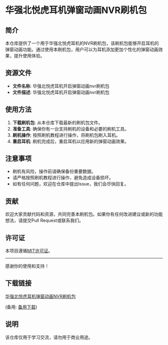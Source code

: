 # 华强北悦虎耳机弹窗动画NVR刷机包

## 简介

本仓库提供了一个用于华强北悦虎耳机的NVR刷机包，该刷机包能够开启耳机的弹窗动画功能。通过使用本刷机包，用户可以为耳机添加更加个性化的弹窗动画效果，提升使用体验。

## 资源文件

- **文件名称**: 华强北悦虎耳机开启弹窗动画nvr刷机包
- **文件描述**: 华强北悦虎耳机开启弹窗动画nvr刷机包

## 使用方法

1. **下载刷机包**: 从本仓库下载最新的刷机包文件。
2. **准备工具**: 确保你有一台支持刷机的设备和必要的刷机工具。
3. **刷机操作**; 按照刷机教程进行操作，将刷机包刷入耳机。
4. **重启耳机**: 刷机完成后，重启耳机以应用新的弹窗动画效果。

## 注意事项

- 刷机有风险，操作前请确保备份重要数据。
- 请严格按照刷机教程进行操作，避免造成设备损坏。
- 如有任何问题，欢迎在仓库中提出Issue，我们会尽快回复。

## 贡献

欢迎大家贡献代码和资源，共同完善本刷机包。如果你有任何改进建议或新的功能想法，请提交Pull Request或联系我们。

## 许可证

本项目遵循[MIT许可证](LICENSE)。

---

感谢你的使用和支持！

## 下载链接
[华强北悦虎耳机弹窗动画NVR刷机包](https://pan.quark.cn/s/ad8135700f32) 

(备用: [备用下载](https://pan.baidu.com/s/1eh9UnEczMrMjzcMlew_PDg?pwd=1234))

## 说明

该仓库仅用于学习交流，请勿用于商业用途。
